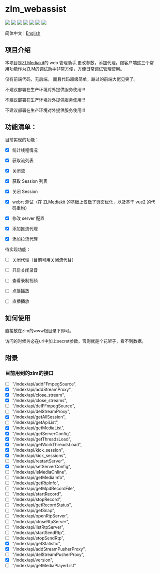 # zlm_webassist


[![](https://img.shields.io/badge/license-MIT-green.svg)](https://github.com/1002victor/zlm_webassist/blob/main/LICENSE)
![](https://img.shields.io/badge/language-html-red.svg)
![](https://img.shields.io/badge/language-vue-green.svg)
![](https://img.shields.io/badge/language-js-black.svg)
![](https://img.shields.io/badge/language-css-yelllow.svg)
[![](https://img.shields.io/badge/platform-linux%20|%20macos%20|%20windows-blue.svg)](https://github.com/ZLMediaKit/ZLMediaKit)
[![](https://img.shields.io/badge/PRs-welcome-yellow.svg)](https://github.com/1002victor/zlm_webassist/pulls)


简体中文 | [English](./README_EN.md)


## 项目介绍

本项目是[ZLMediakit](https://github.com/ZLMediaKit/ZLMediaKit)的 web 管理助手,更改参数，添加代理，踢客户端这三个常用功能作为ZLM的调试助手非常方便，方便日常调试管理使用。

仅有前端代码，无后端。 而且代码超级简单，路过的前端大佬见笑了。

不建议部署在生产环境对外提供服务使用!!!

不建议部署在生产环境对外提供服务使用!!!

不建议部署在生产环境对外提供服务使用!!!

## 功能清单：

目前实现的功能：

- [x] 统计线程情况

- [x] 获取流列表

- [x] 关闭流

- [x] 获取 Session 列表

- [x] 关闭 Session

- [x] webrt 测试（在 [ZLMediakit](https://github.com/ZLMediaKit/ZLMediaKit/blob/master/www/webrtc/index.html) 的基础上仅做了页面优化，以及基于 vue2 的代码重构）

- [x] 修改 server 配置

- [x] 添加推流代理

- [x] 添加拉流代理

待实现功能：

- [ ] 关闭代理（目前可用关闭流代替）

- [ ] 开启关闭录音

- [ ] 查看录制视频

- [ ] 点播播放

- [ ] 直播播放


## 如何使用

直接放在zlm的www根目录下即可。

访问的时候务必在url中加上secret参数，否则就是个花架子，看不到数据。

## 附录

### 目前用到的zlm的接口


- [ ] "/index/api/addFFmpegSource",
- [x] "/index/api/addStreamProxy",
- [x] "/index/api/close_stream",
- [x] "/index/api/close_streams",
- [ ] "/index/api/delFFmpegSource",
- [ ] "/index/api/delStreamProxy",
- [x] "/index/api/getAllSession",
- [ ] "/index/api/getApiList",
- [x] "/index/api/getMediaList",
- [x] "/index/api/getServerConfig",
- [x] "/index/api/getThreadsLoad",
- [x] "/index/api/getWorkThreadsLoad",
- [x] "/index/api/kick_session",
- [x] "/index/api/kick_sessions",
- [ ] "/index/api/restartServer",
- [x] "/index/api/setServerConfig",
- [ ] "/index/api/isMediaOnline",
- [ ] "/index/api/getMediaInfo",
- [ ] "/index/api/getRtpInfo",
- [ ] "/index/api/getMp4RecordFile",
- [ ] "/index/api/startRecord",
- [ ] "/index/api/stopRecord",
- [ ] "/index/api/getRecordStatus",
- [ ] "/index/api/getSnap",
- [ ] "/index/api/openRtpServer",
- [ ] "/index/api/closeRtpServer",
- [ ] "/index/api/listRtpServer",
- [ ] "/index/api/startSendRtp",
- [ ] "/index/api/stopSendRtp",
- [x] "/index/api/getStatistic",
- [x] "/index/api/addStreamPusherProxy",
- [ ] "/index/api/delStreamPusherProxy",
- [x] "/index/api/version",
- [ ] "/index/api/getMediaPlayerList"
